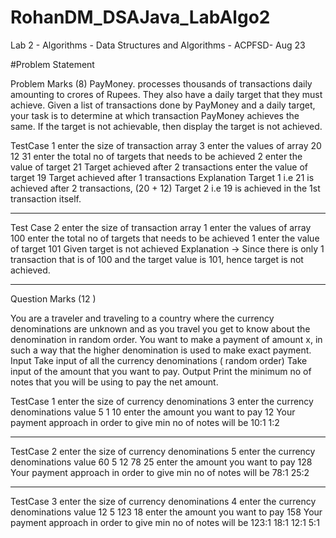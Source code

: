 # RohanDM_DSAJava_LabAlgo2
Lab 2 - Algorithms - Data Structures and Algorithms - ACPFSD- Aug 23

#Problem Statement

Problem                                             Marks (8)
PayMoney. processes thousands of transactions daily amounting to crores of Rupees.
They also have a daily target that they must achieve. Given a list of transactions done by
PayMoney and a daily target, your task is to determine at which transaction PayMoney
achieves the same. If the target is not achievable, then display the target is not achieved.

TestCase 1
enter the size of transaction array
3
enter the values of array
20 12 31
enter the total no of targets that needs to be achieved
2
enter the value of target
21
Target achieved after 2 transactions
enter the value of target
19
Target achieved after 1 transactions
Explanation
Target 1 i.e 21 is achieved after 2 transactions, (20 + 12)
Target 2 i.e 19 is achieved in the 1st transaction itself.

-------------------------------------------------------
Test Case 2
enter the size of transaction array
1
enter the values of array
100
enter the total no of targets that needs to be achieved
1
enter the value of target
101
Given target is not achieved
Explanation → Since there is only 1 transaction that is of 100 and the target value is
101, hence target is not achieved.

-----------------------------------------------------------------------------------------------------------

Question                                                     Marks (12 )

You are a traveler and traveling to a country where the currency denominations are
unknown and as you travel you get to know about the denomination in random order.
You want to make a payment of amount x, in such a way that the higher denomination is
used to make exact payment.
Input
Take input of all the currency denominations ( random order)
Take input of the amount that you want to pay.
Output
Print the minimum no of notes that you will be using to pay the net amount.

TestCase 1
enter the size of currency denominations
3
enter the currency denominations value
5
1
10
enter the amount you want to pay
12
Your payment approach in order to give min no of notes will be
10:1
1:2

-----------------------------------------------------------------------------------------------------------

TestCase 2
enter the size of currency denominations
5
enter the currency denominations value
60
5
12
78
25
enter the amount you want to pay
128
Your payment approach in order to give min no of notes will be
78:1
25:2

-----------------------------------------------------------------------------------------------------------

TestCase 3
enter the size of currency denominations
4
enter the currency denominations value
12
5
123
18
enter the amount you want to pay
158
Your payment approach in order to give min no of notes will be
123:1
18:1
12:1
5:1
